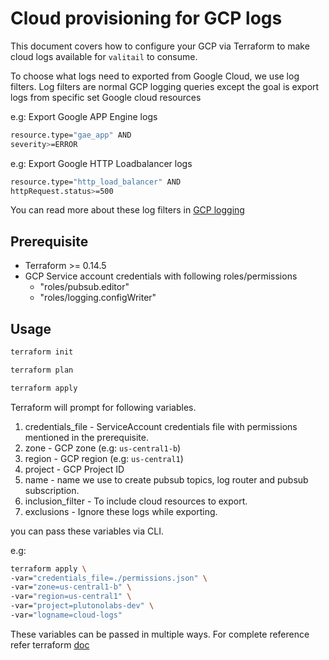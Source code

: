 # Cloud provisioning for GCP logs

This document covers how to configure your GCP via Terraform to make cloud logs available for `valitail` to consume.

To choose what logs need to exported from Google Cloud, we use log filters. Log filters are normal GCP logging queries except the goal is export logs from specific set Google cloud resources

e.g: Export Google APP Engine logs
```bash
resource.type="gae_app" AND
severity>=ERROR
```

e.g: Export Google HTTP Loadbalancer logs
```bash
resource.type="http_load_balancer" AND
httpRequest.status>=500
```
You can read more about these log filters in [GCP logging](https://cloud.google.com/logging/docs/view/query-library)

## Prerequisite
- Terraform >= 0.14.5
- GCP Service account credentials with following roles/permissions
  - "roles/pubsub.editor"
  - "roles/logging.configWriter"

## Usage

```bash
terraform init
```

```bash
terraform plan
```

```bash
terraform apply
```

Terraform will prompt for following variables.

1. credentials_file - ServiceAccount credentials file with permissions mentioned in the prerequisite.
2. zone - GCP zone (e.g: `us-central1-b`)
3. region - GCP region (e.g: `us-central1`)
4. project - GCP Project ID
5. name - name we use to create pubsub topics, log router and pubsub subscription.
6. inclusion_filter - To include cloud resources to export.
7. exclusions - Ignore these logs while exporting.

you can pass these variables via CLI.

e.g:
```bash
terraform apply \
-var="credentials_file=./permissions.json" \
-var="zone=us-central1-b" \
-var="region=us-central1" \
-var="project=plutonolabs-dev" \
-var="logname=cloud-logs"
```

These variables can be passed in multiple ways. For complete reference refer terraform [doc](https://www.terraform.io/docs/configuration/variables.html#assigning-values-to-root-module-variables)
